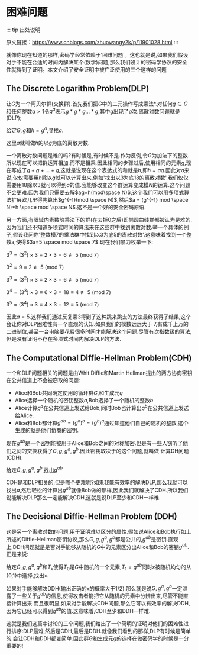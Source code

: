 # 困难问题

::: tip 出处说明

<!--@include: ./disclaimer.md-->

原文链接：https://www.cnblogs.com/zhuowangy2k/p/11901028.html
:::

就像你现在知道的那样,密码学经常依赖于'困难问题'。这也就是说,如果我们假设对手不能在合适的时间内解决某个(数学)问题,那么我们设计的密码学协议的安全性就得到了证明。本文介绍了安全证明中被广泛使用的三个这样的问题

## The Discrete Logarithm Problem(DLP)

让$G$为一个阿贝尔群(交换群).首先我们把$G$中的二元操作写成乘法\*.对任何$g \in G$ 和任何整数$a \gt 1$令$g^a$表示$g*g*g...*g$,其中$g$出现了$a$次.离散对数问题就是(DLP);

给定$G,g$和$h = g^a$,寻找$a$.

这里$a$就叫做$h$的以$g$为底的离散对数.

一个离散对数问题是难的吗?有时候是,有时候不是.作为反例,令$G$为加法下的整数.所以现在可以把群运算相加,而不是相乘.因此相同的步骤过后,使用相同的元素$g$,现在写成了$g + g + ...+g$,这就是说现在这个表达式的和就是$h$,即$h = ag$.因此对$a$来说,仅仅需要用$h$除以$g$就可以计算出来.例如'找出以3为底18的离散对数'.我们仅仅需要用18除以3就可以得到$a$的值.我能够改变这个群运算变成模$N$的运算.这个问题不会更难.因为我们只需要去解$ag=h(mod\space N)$,这个我们可以用多项式算法扩展欧几里得先算出$g^{-1}(mod \space N)$,然后$a = (g^{-1} mod \space N)*h \space mod \space N$.这不是一个好的安全密码原语.

另一方面,有限域内素数阶乘法下的群(在去掉0之后)即椭圆曲线群都被认为是难的.因为我们还不知道多项式时间的算法来在这些群中找到离散对数.举一个具体的例子,假设我问你'整数模7的乘法群中找到以3为底5的离散对数'.这意味着找到一个整数a,使得$3a=5 \space mod \space 7$.现在我们暴力枚举一下:

$3^3 = (3^2)\times3 \equiv 2\times3 = 6 \not\equiv 5\: (\mathrm{mod} \: 7)$

$3^2 = 9 \equiv 2 \not\equiv 5 \: (\mathrm{mod} \: 7)$

$3^3 = (3^2)\times3 \equiv 2\times3 = 6 \not\equiv 5\: (\mathrm{mod} \: 7)$

$3^4 = (3^3)\times3 \equiv 6\times3 = 18 \equiv 4 \not\equiv 5\: (\mathrm{mod} \: 7)$

$3^5 = (3^4)\times3 \equiv 4\times 3 = 12 \equiv 5\: (\mathrm{mod} \: 7)$

因此$a = 5$.这样我们通过反复乘3得到了这种跳来跳去的方法最终获得了结果,这个会让你对DLP困难性有一个直观的认知.如果我们的模数远远大于 7,有成千上万的二进制位,甚至一台电脑要花费很多时间才能解决这个问题.尽管有次指数级的算法,但是没有证明不存在多项式时间内解决DLP的方法.

## The Computational Diffie-Hellman Problem(CDH)

一个和DLP问题相关的问题是由Whit Diffie和Martin Hellman提出的两方协商密钥在公共信道上不会被窃取的问题:

- Alice和Bob共同确定使用的循环群$G$,和生成元$q$
- Alice选择一个随机的密钥整数$a$,Bob选择了一个随机的整数$b$
- Alice计算$g^a$在公共信道上发送给Bob,同时Bob也计算出$g^b$在公共信道上发送给Alice.
- Alice和Bob都计算$g^{ab}=(g^a)^b=(g^b)^a$通过知道他们自己的随机的整数,这个生成的就是他们协商的密钥.

现在$g^{ab}$是一个密钥能被用于Alice和Bob之间的对称加密.但是有一些人窃听了他们之间的交换获得了$G,g,g^a,g^b$.因此密钥取决于的这个问题,就叫做 计算DH问题(CDH).

给定$G,g,g^a,g^b$,找出$g^{ab}$

CDH是和DLP相关的,但是哪个更难呢?如果我能有效率的解决DLP,那么我就可以找出$a$,然后轻松的计算出$g^{ab}$就像Bob做的那样,因此我们就解决了CDH.所以我们说能解决DLP那么一定能解决CDH,这就是说DLP至少和CDH一样难.

## The Decisional Diffie-Hellman Problem (DDH)

这是另一个离散对数的问题,用于证明难以区分的属性.假如说Alice和Bob执行如上所述的Diffie-Hellman密钥协议,那么$G,g,g^a,g^b$都是公共的,$g^{ab}$是密钥.直观上,DDH问题就是是否对手能够从随机的$G$中的元素区分出Alice和Bob的密钥$g^{ab}$.正是来说:

给定$G,g,g^a,g^b$和$T_x$使得$T_0$是$G$中随机的一个元素,$T_1=g^{ab}$同时$x$被随机均匀的从{0,1}中选择,找出x.

如果对手能够解决DDH(输出正确的x的概率大于1/2).那么就是说$G,g^a,g^b$一定泄露了一些关于$g^{ab}$的信息,使得攻击者能把它从随机的元素中分辨出来,尽管不能直接计算出来.而且很明显,如果对手能解决CDH问题,那么它可以有效率的解决DDH,因为它已经可以得到$g^{ab}$的值.这意味着,CDH至少和DDH一样难.

这就是我们这篇中讨论的三个问题,我们给出了一个简明的证明对他们的困难性进行排序:DLP最难,然后是CDH,最后是DDH.就像我们看到的那样,DLP有时候是简单的,会让CDH和DDH都变简单.因此群$G$和生成元$g$的选择在做密码学的时候是十分重要的!